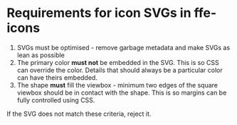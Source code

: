 # Requirements for icon SVGs in ffe-icons

1. SVGs must be optimised - remove garbage metadata and make SVGs as lean as possible
2. The primary color **must not** be embedded in the SVG. This is so CSS can override the color. Details that should always be a particular color can have theirs embedded. 
3. The shape **must** fill the viewbox - minimum two edges of the square viewbox should be in contact with the shape. This is so margins can be fully controlled using CSS.

If the SVG does not match these criteria, reject it. 